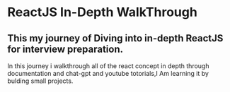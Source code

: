 # ReactJS In-Depth WalkThrough

## This my journey of Diving into in-depth ReactJS for interview preparation.

In this journey i walkthrough all of the react concept in depth through documentation and chat-gpt and youtube totorials,I Am learning it by bulding small projects.
